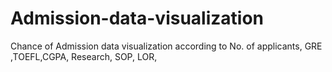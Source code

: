 # Admission-data-visualization
Chance of Admission data visualization  according to No. of applicants, GRE ,TOEFL,CGPA, Research, SOP, LOR,
